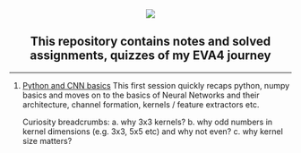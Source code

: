 <div align="center">
    <img src="./media/hero.gif"/>
</div>
<h2 align="center">This repository contains notes and solved assignments, quizzes of my EVA4 journey</h2>


---

1. [Python and CNN basics](/01_Python101/README.md)
   This first session quickly recaps python, numpy basics and moves on to the basics of Neural Networks and their architecture, channel formation, kernels / feature extractors etc.

   Curiosity breadcrumbs:
   a. why 3x3 kernels?
   b. why odd numbers in kernel dimensions (e.g. 3x3, 5x5 etc) and why not even?
   c. why kernel size matters?
   